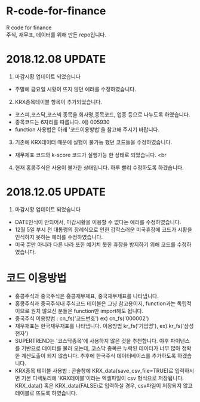 # R-code-for-finance
R code for finance <br>
주식, 재무표, 데이터를 위해 만든 repo입니다. 

# 2018.12.08 UPDATE
1. 마감시황 업데이트 되었습니다<br>
- 주말에 금요일 시황이 뜨지 않던 에러를 수정하였습니다.<br>

2. KRX종목테이블 항목이 추가되었습니다.<br>
- 코스피,코스닥,코스넥 종목을 회사명,종목코드, 업종 등으로 나누도록 하였습니다.<br>
- 종목코드는 6자리를 따릅니다. 예) 005930<br>
- function 사용법은 아래 '코드이용방법'을 참고해 주시기 바랍니다.<br>

3. 기존에 KRX데이터 때문에 실행이 불가능 했던 코드들을 수정하였습니다.<br>
- 재무제표 코드와 k-score 코드가 실행가능 한 상태로 되었습니다. <br

4. 현재 홍콩주식은 사용이 불가한 상태입니다. 하루 빨리 수정하도록 하겠습니다.

# 2018.12.05 UPDATE
1. 마감시황 업데이트 되었습니다<br>
- DATE인식이 안되어서, 마감시황을 이용할 수 없다는 에러를 수정하였습니다.<br>
- 12월 5일 부시 전 대통령의 장례식으로 인한 갑작스러운 미국휴장에 코드가 시황을 인식하지 못하는 에러를 수정하였습니다.<br>
- 미국 뿐만 아니라 다른 나라 또한 예기치 못한 휴장을 방지하기 위해 코드를 수정하였습니다. 


# 코드 이용방법
- 홍콩주식과 중국주식은 홍콩재무제표, 중국재무제표를 나타냅니다. <br>
- 홍콩주식과 중국주식내 주식코드 테이블은 그냥 참고용이지, function과는 독립적이므로 원치 않으신 분들은 function만 import해도 됩니다. <br>
- 중국주식 이용방법 : cn_fs('코드번호') ex) cn_fs('000002') <br>
- 재무재표는 한국재무재표를 나타냅니다. 이용방법 kr_fs('기업명'), ex) kr_fs('삼성전자')
- SUPERTREND는 '코스닥종목'에 사용하지 않은 것을 추천합니다. 야후 파이낸스를 기반으로 데이터를 불러 오는데, 코스닥 종목은 누락된 데이터가 너무 많아 정확한 계산도출이 되지 않습니다. 추후에 한국주식 데이터베이스를 추가하도록 하겠습니다. 
- KRX종목 테이블 사용법 : 콘솔창에 KRX_data(save_csv_file=TRUE)로 입력하시면 기본 디렉토리에 'KRX테이블'이라는 엑셀파일이 csv 형식으로 저장됩니다. KRX_data() 혹은 KRX_data(FALSE)로 입력하실 경우, csv파일이 저장되지 않고 테이블로 뜨도록 하였습니다. 
